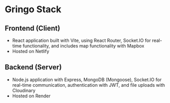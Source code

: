 # Gringo Stack

## Frontend (Client)

- React application built with Vite, using React Router, Socket.IO for real-time functionality, and includes map functionality with Mapbox
- Hosted on Netlify

## Backend (Server)

- Node.js application with Express, MongoDB (Mongoose), Socket.IO for real-time communication, authentication with JWT, and file uploads with Cloudinary
- Hosted on Render
